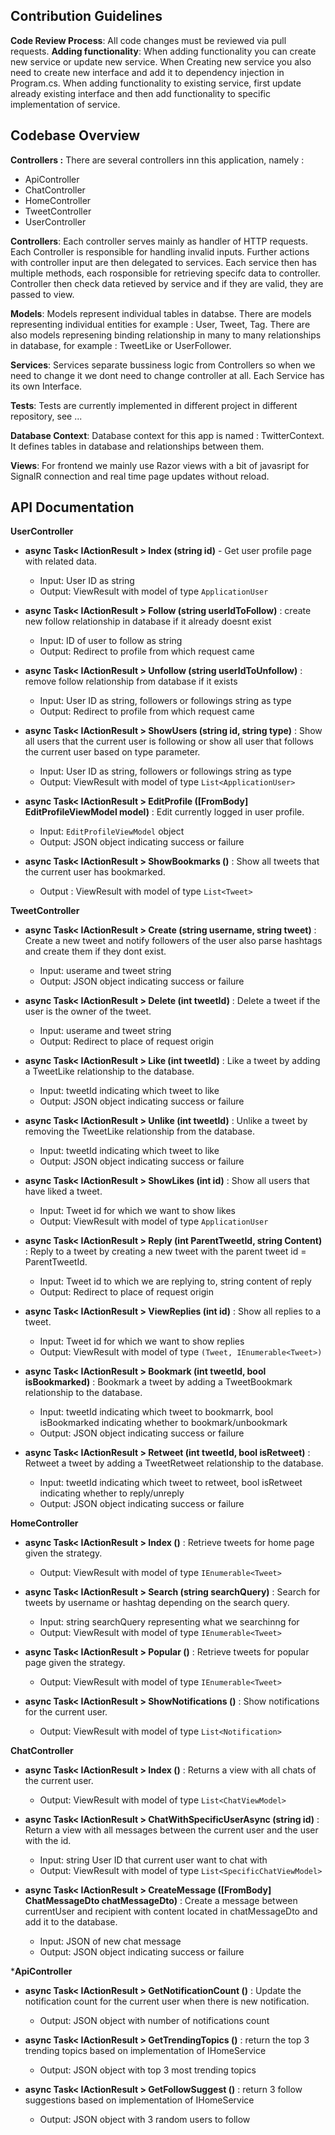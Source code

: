 ## Contribution Guidelines
**Code Review Process**: All code changes must be reviewed via pull requests.
**Adding functionality**: When adding functionality you can create new service or update new service. When Creating new service you also need to create new interface and add it to dependency injection in Program.cs. When adding functionality to existing service, first update already existing interface and then add functionality to specific implementation of service.

## Codebase Overview
**Controllers :**
There are several controllers inn this application, namely :
- ApiController
- ChatController
- HomeController
- TweetController
- UserController

**Controllers**:
Each controller serves mainly as handler of HTTP requests. Each Controller is responsible for handling invalid inputs. Further actions with controller input are then delegated to services. Each service then has multiple methods, each rosponsible for retrieving specifc data to controller. Controller then check data retieved by service and if they are valid, they are passed to view.

**Models**:
Models represent individual tables in databse. There are models representing individual entities for example : User, Tweet, Tag. There are also models represening binding relationship in many to many relationships in database, for example : TweetLike or UserFollower.

**Services**:
Services separate bussiness logic from Controllers so when we need to change it we dont need to change controller at all. Each Service has its own Interface. 

**Tests**:
Tests are currently implemented in different project in different repository, see 
...

**Database Context**:
Database context for this app is named : TwitterContext. It defines tables in database and relationships between them.

**Views**:
For frontend we mainly use Razor views with a bit of javasript for SignalR connection and real time page updates without reload.



## API Documentation

**UserController**

-   **async Task< IActionResult > Index (string id)** - Get user profile page with related data.
    -   Input: User ID as string
    -   Output: ViewResult with model of type `ApplicationUser`
 	
- **async Task< IActionResult > Follow (string userIdToFollow)** : create new follow relationship in database if it already doesnt exist
    -   Input: ID of user to follow as string
    -   Output: Redirect to profile from which request came
 
- **async Task< IActionResult > Unfollow (string userIdToUnfollow)** : remove follow relationship from database if it exists
    -   Input: User ID as string, followers or followings string as type
    -   Output: Redirect to profile from which request came
 
- **async Task< IActionResult > ShowUsers (string id, string type)** : Show all users that the current user is following or show all user that follows the current user based on type parameter.
    -   Input: User ID as string, followers or followings string as type
    -   Output: ViewResult with model of type `List<ApplicationUser>`
 
- **async Task< IActionResult > EditProfile ([FromBody] EditProfileViewModel model)** : Edit currently logged in user profile.
    -   Input: `EditProfileViewModel` object
    -   Output: JSON object indicating success or failure
 
- **async Task< IActionResult > ShowBookmarks ()** : Show all tweets that the current user has bookmarked.
    - Output : ViewResult with model of type `List<Tweet>`
 



**TweetController**

- **async Task< IActionResult > Create (string username, string tweet)** : Create a new tweet and notify followers of the user also parse hashtags and create them if they dont exist.
    -   Input: userame and tweet string
    -   Output: JSON object indicating success or failure
 
- **async Task< IActionResult > Delete (int tweetId)** : Delete a tweet if the user is the owner of the tweet.
    -   Input: userame and tweet string
    -   Output: Redirect to place of request origin
 
- **async Task< IActionResult > Like (int tweetId)** : Like a tweet by adding a TweetLike relationship to the database.
    -   Input: tweetId indicating which tweet to like
    -   Output: JSON object indicating success or failure
 
- **async Task< IActionResult > Unlike (int tweetId)** : Unlike a tweet by removing the TweetLike relationship from the database.
    -   Input: tweetId indicating which tweet to like
    -   Output: JSON object indicating success or failure
 
- **async Task< IActionResult > ShowLikes (int id)** : Show all users that have liked a tweet.
    -   Input: Tweet id for which we want to show likes
    -   Output: ViewResult with model of type `ApplicationUser`
 
- **async Task< IActionResult > Reply (int ParentTweetId, string Content)** : Reply to a tweet by creating a new tweet with the parent tweet id = ParentTweetId.
    -   Input: Tweet id to which we are replying to, string content of reply
    -   Output: Redirect to place of request origin
 
- **async Task< IActionResult > ViewReplies (int id)** : Show all replies to a tweet.
    -   Input: Tweet id for which we want to show replies
    -   Output: ViewResult with model of type `(Tweet, IEnumerable<Tweet>)`
 
- **async Task< IActionResult > Bookmark (int tweetId, bool isBookmarked)** : Bookmark a tweet by adding a TweetBookmark relationship to the database.
    -   Input: tweetId indicating which tweet to bookmarrk, bool isBookmarked indicating whether to bookmark/unbookmark
    -   Output: JSON object indicating success or failure

- **async Task< IActionResult > Retweet (int tweetId, bool isRetweet)** : Retweet a tweet by adding a TweetRetweet relationship to the database.
    -   Input: tweetId indicating which tweet to retweet, bool isRetweet indicating whether to reply/unreply
    -   Output: JSON object indicating success or failure



**HomeController**

- **async Task< IActionResult > Index ()** : Retrieve tweets for home page given the strategy.
     -   Output: ViewResult with model of type `IEnumerable<Tweet>`
 
- **async Task< IActionResult > Search (string searchQuery)** : Search for tweets by username or hashtag depending on the search query.
    -   Input: string searchQuery representing what we searchinng for
    -   Output: ViewResult with model of type `IEnumerable<Tweet>`
 
- **async Task< IActionResult > Popular ()** : Retrieve tweets for popular page given the strategy.
     -   Output: ViewResult with model of type `IEnumerable<Tweet>`
 
- **async Task< IActionResult > ShowNotifications ()** : Show notifications for the current user.
     -   Output: ViewResult with model of type `List<Notification>`
 


**ChatController**

- **async Task< IActionResult > Index ()** : Returns a view with all chats of the current user.
    -   Output: ViewResult with model of type `List<ChatViewModel>`
 
- **async Task< IActionResult > ChatWithSpecificUserAsync (string id)** : Return a view with all messages between the current user and the user with the id.
    -   Input: string User ID that current user want to chat with
    -   Output: ViewResult with model of type `List<SpecificChatViewModel>`
 
- **async Task< IActionResult > CreateMessage ([FromBody] ChatMessageDto chatMessageDto)** : Create a message between currentUser and recipient with content located in chatMessageDto and add it to the database.
    -   Input: JSON of new chat message
    -   Output: JSON object indicating success or failure
 


***ApiController**

- **async Task< IActionResult > GetNotificationCount ()** : Update the notification count for the current user when there is new notification.
    -   Output: JSON object with number of notifications count


- **async Task< IActionResult > GetTrendingTopics ()** : return the top 3 trending topics based on implementation of IHomeService
    -   Output: JSON object with top 3 most trending topics
 
- **async Task< IActionResult > GetFollowSuggest ()** : return 3 follow suggestions based on implementation of IHomeService
    -   Output: JSON object with 3 random users to follow
 
